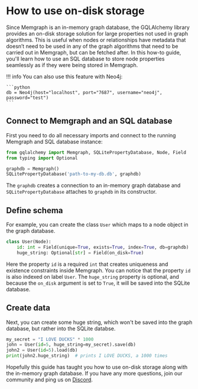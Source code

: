# How to use on-disk storage

Since Memgraph is an in-memory graph database, the GQLAlchemy library provides
an on-disk storage solution for large properties not used in graph algorithms.
This is useful when nodes or relationships have metadata that doesn’t need to be
used in any of the graph algorithms that need to be carried out in Memgraph, but
can be fetched after. In this how-to guide, you'll learn how to use an SQL
database to store node properties seamlessly as if they were being stored in
Memgraph.

!!! info
    You can also use this feature with Neo4j:

    ```python
    db = Neo4j(host="localhost", port="7687", username="neo4j", password="test")
    ```


## Connect to Memgraph and an SQL database

First you need to do all necessary imports and connect to the running Memgraph
and SQL database instance:

```python
from gqlalchemy import Memgraph, SQLitePropertyDatabase, Node, Field
from typing import Optional

graphdb = Memgraph()
SQLitePropertyDatabase('path-to-my-db.db', graphdb)
```

The `graphdb` creates a connection to an in-memory graph database and
`SQLitePropertyDatabase` attaches to `graphdb` in its constructor.

## Define schema

For example, you can create the class `User` which maps to a node object in the
graph database.

```python
class User(Node):
    id: int = Field(unique=True, exists=True, index=True, db=graphdb)
    huge_string: Optional[str] = Field(on_disk=True)
```

Here the property `id` is a required `int` that creates uniqueness and existence
constraints inside Memgraph. You can notice that the property `id` is also
indexed on label `User`. The `huge_string` property is optional, and because the
`on_disk` argument is set to `True`, it will be saved into the SQLite database.

## Create data

Next, you can create some huge string, which won't be saved into the graph
database, but rather into the SQLite databse.

```python
my_secret = "I LOVE DUCKS" * 1000
john = User(id=5, huge_string=my_secret).save(db)
john2 = User(id=5).load(db)
print(john2.huge_string)  # prints I LOVE DUCKS, a 1000 times
```

Hopefully this guide has taught you how to use on-disk storage along with the
in-memory graph database. If you have any more questions, join our community and
ping us on [Discord](https://discord.gg/memgraph).
